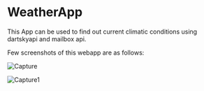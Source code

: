 # WeatherApp
This App can be used to find out current climatic conditions using dartskyapi and mailbox api.

Few screenshots of this webapp are as follows:

![Capture](https://user-images.githubusercontent.com/43849911/64533065-66513600-d330-11e9-8a98-2b4838397b56.JPG)


![Capture1](https://user-images.githubusercontent.com/43849911/64533066-66513600-d330-11e9-8906-b7a322e53081.JPG)



